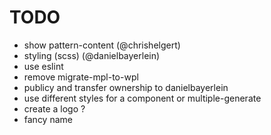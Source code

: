 # TODO
* show pattern-content (@chrishelgert)
* styling (scss) (@danielbayerlein)
* use eslint
* remove migrate-mpl-to-wpl
* publicy and transfer ownership to danielbayerlein
* use different styles for a component or multiple-generate
* create a logo ?
* fancy name
